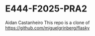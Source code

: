 # E444-F2025-PRA2
Aidan Castanheiro
This repo is a clone of https://github.com/miguelgrinberg/flasky

